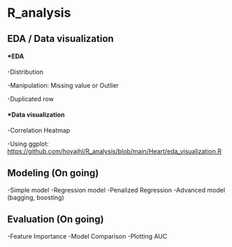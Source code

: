 # R_analysis
## EDA / Data visualization

#### *EDA

-Distribution 

-Manipulation: Missing value or Outlier

-Duplicated row

#### *Data visualization

-Correlation Heatmap

-Using ggplot: 
https://github.com/hoyajhl/R_analysis/blob/main/Heart/eda_visualization.R

## Modeling (On going)

-Simple model 
-Regression model
-Penalized Regression
-Advanced model (bagging, boosting)


## Evaluation (On going)

-Feature Importance 
-Model Comparison
-Plotting AUC 
